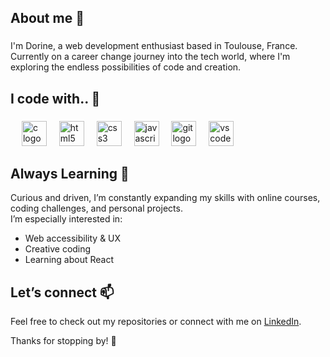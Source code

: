 <h2 align="left">About me 👋</h2>

###

<p align="left">I'm Dorine, a web development enthusiast based in Toulouse, France.  
Currently on a career change journey into the tech world, where I'm exploring the endless possibilities of code and creation.</p>

###

<h2 align="left">I code with.. 🚀</h2>

###

<div align="left">
  <img src="https://cdn.jsdelivr.net/gh/devicons/devicon/icons/python/python-original.svg" height="5" alt="python logo"  />
  <img width="5" />
  <img src="https://cdn.jsdelivr.net/gh/devicons/devicon/icons/c/c-original.svg" height="40" alt="c logo"  />
  <img width="12" />
  <img src="https://cdn.jsdelivr.net/gh/devicons/devicon/icons/html5/html5-original.svg" height="40" alt="html5 logo"  />
  <img width="12" />
  <img src="https://cdn.jsdelivr.net/gh/devicons/devicon/icons/css3/css3-original.svg" height="40" alt="css3 logo"  />
  <img width="12" />
  <img src="https://cdn.jsdelivr.net/gh/devicons/devicon/icons/javascript/javascript-original.svg" height="40" alt="javascript logo"  />
  <img width="12" />
  <img src="https://cdn.jsdelivr.net/gh/devicons/devicon/icons/git/git-original.svg" height="40" alt="git logo"  />
  <img width="12" />
  <img src="https://cdn.jsdelivr.net/gh/devicons/devicon/icons/vscode/vscode-original.svg" height="40" alt="vscode logo"  />
</div>

###

<h2>Always Learning 🌱</h2>

Curious and driven, I’m constantly expanding my skills with online courses, coding challenges, and personal projects.  
I’m especially interested in:

- Web accessibility & UX
- Creative coding
- Learning about React

###

<h2> Let’s connect 📫  </h2>

Feel free to check out my repositories or connect with me on [LinkedIn](https://www.linkedin.com/in/dorine-lem%C3%A9e-60475136b/).

Thanks for stopping by! 🚀
